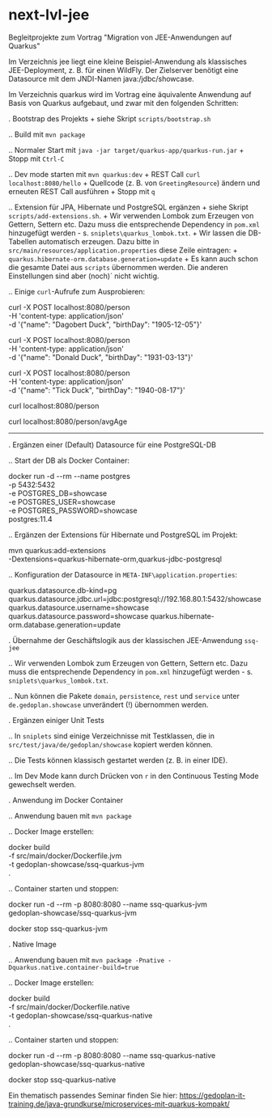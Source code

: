 # next-lvl-jee
Begleitprojekte zum Vortrag "Migration von JEE-Anwendungen auf Quarkus"

Im Verzeichnis jee liegt eine kleine Beispiel-Anwendung als klassisches JEE-Deployment, z. B. für einen WildFly.
Der Zielserver benötigt eine Datasource mit dem JNDI-Namen java:/jdbc/showcase.

Im Verzeichnis quarkus wird im Vortrag eine äquivalente Anwendung auf Basis von Quarkus aufgebaut, und zwar mit den folgenden Schritten:

. Bootstrap des Projekts
+
siehe Skript `scripts/bootstrap.sh`

.. Build mit `mvn package`

.. Normaler Start mit `java -jar target/quarkus-app/quarkus-run.jar`
+
Stopp mit `Ctrl-C`

.. Dev mode starten mit `mvn quarkus:dev`
+
REST Call `curl localhost:8080/hello`
+
Quellcode (z. B. von `GreetingResource`) ändern und erneuten REST Call ausführen
+
Stopp mit `q`

.. Extension für JPA, Hibernate und PostgreSQL ergänzen
+
siehe Skript `scripts/add-extensions.sh`.
+
Wir verwenden Lombok zum Erzeugen von Gettern, Settern etc. Dazu muss die entsprechende Dependency in `pom.xml` hinzugefügt werden - s. `sniplets\quarkus_lombok.txt`. 
+
Wir lassen die DB-Tabellen automatisch erzeugen. Dazu bitte in `src/main/resources/application.properties` diese Zeile eintragen:
+
`quarkus.hibernate-orm.database.generation=update`
+
Es kann auch schon die gesamte Datei aus `scripts` übernommen werden. Die anderen Einstellungen sind aber (noch)´ nicht wichtig.

.. Einige `curl`-Aufrufe zum Ausprobieren:

 curl -X POST localhost:8080/person \
   -H 'content-type: application/json' \
   -d '{"name": "Dagobert Duck", "birthDay": "1905-12-05"}'
 
 curl -X POST localhost:8080/person \
   -H 'content-type: application/json' \
   -d '{"name": "Donald Duck", "birthDay": "1931-03-13"}'
   
 curl -X POST localhost:8080/person \
   -H 'content-type: application/json' \
   -d '{"name": "Tick Duck", "birthDay": "1940-08-17"}'
   
 curl localhost:8080/person
 
 curl localhost:8080/person/avgAge
 
---

. Ergänzen einer (Default) Datasource für eine PostgreSQL-DB

.. Start der DB als Docker Container:

 docker run -d --rm --name postgres \
   -p 5432:5432 \
   -e POSTGRES_DB=showcase \
   -e POSTGRES_USER=showcase \
   -e POSTGRES_PASSWORD=showcase \
   postgres:11.4
   
.. Ergänzen der Extensions für Hibernate und PostgreSQL im Projekt:

 mvn quarkus:add-extensions \
   -Dextensions=quarkus-hibernate-orm,quarkus-jdbc-postgresql

.. Konfiguration der Datasource in `META-INF\application.properties`:

 quarkus.datasource.db-kind=pg
 quarkus.datasource.jdbc.url=jdbc:postgresql://192.168.80.1:5432/showcase
 quarkus.datasource.username=showcase
 quarkus.datasource.password=showcase
 quarkus.hibernate-orm.database.generation=update
 
. Übernahme der Geschäftslogik aus der klassischen JEE-Anwendung `ssq-jee`

.. Wir verwenden Lombok zum Erzeugen von Gettern, Settern etc. Dazu muss die entsprechende Dependency in `pom.xml` hinzugefügt werden - s. `sniplets\quarkus_lombok.txt`. 

.. Nun können die Pakete `domain`, `persistence`, `rest` und `service` unter `de.gedoplan.showcase` unverändert (!) übernommen werden.

. Ergänzen einiger Unit Tests
 
.. In `sniplets` sind einige Verzeichnisse mit Testklassen, die in `src/test/java/de/gedoplan/showcase` kopiert werden können.

.. Die Tests können klassisch gestartet werden (z. B. in einer IDE).

.. Im Dev Mode kann durch Drücken von `r` in den Continuous Testing Mode gewechselt werden.

. Anwendung im Docker Container

.. Anwendung bauen mit `mvn package`

.. Docker Image erstellen:

 docker build \
   -f src/main/docker/Dockerfile.jvm \
   -t gedoplan-showcase/ssq-quarkus-jvm \
   .

.. Container starten und stoppen:

 docker run -d --rm -p 8080:8080 --name ssq-quarkus-jvm \
   gedoplan-showcase/ssq-quarkus-jvm
   
 docker stop ssq-quarkus-jvm
 
. Native Image

.. Anwendung bauen mit `mvn package -Pnative -Dquarkus.native.container-build=true`

.. Docker Image erstellen:

 docker build \
   -f src/main/docker/Dockerfile.native \
   -t gedoplan-showcase/ssq-quarkus-native \
   .

.. Container starten und stoppen:

 docker run -d --rm -p 8080:8080 --name ssq-quarkus-native \
   gedoplan-showcase/ssq-quarkus-native
   
 docker stop ssq-quarkus-native


Ein thematisch passendes Seminar finden Sie hier: https://gedoplan-it-training.de/java-grundkurse/microservices-mit-quarkus-kompakt/

